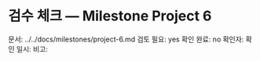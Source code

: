 # 검수 체크 — Milestone Project 6
문서: ../../docs/milestones/project-6.md
검토 필요: yes
확인 완료: no
확인자:
확인 일시:
비고:

